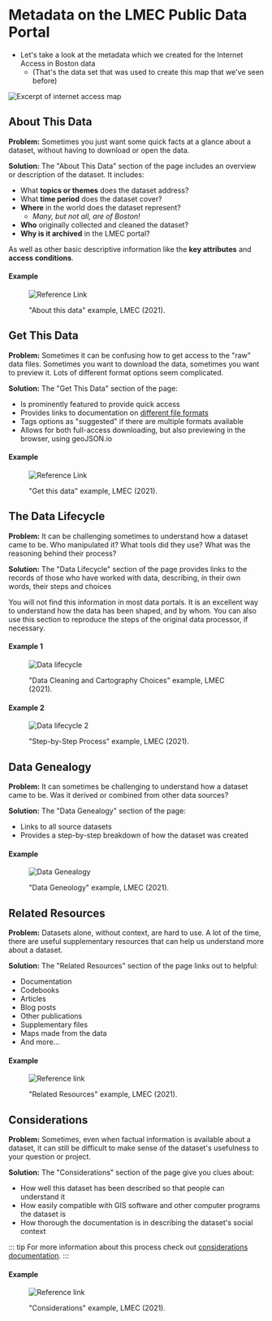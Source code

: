 # Metadata on the LMEC Public Data Portal

* Let's take a look at the metadata which we created for the Internet Access in Boston data
    * (That's the data set that was used to create this map that we've seen before)

![Excerpt of internet access map](https://iiif.digitalcommonwealth.org/iiif/2/commonwealth:3x8177423/12,26,3011,1378/,1200/0/default.jpg)


## About This Data

**Problem:** Sometimes you just want some quick facts at a glance about a dataset, without having to download or open the data.

**Solution:** The "About This Data" section of the page includes an overview or description of the dataset. It includes:
- What **topics or themes** does the dataset address?
- What **time period** does the dataset cover?
- **Where** in the world does the dataset represent?
    - *Many, but not all, are of Boston!*
- **Who** originally collected and cleaned the dataset?
- **Why is it archived** in the LMEC portal?

As well as other basic descriptive information like the **key attributes** and **access conditions**.

#### Example

<figure>

![Reference Link](./media/about-data.png)

<figcaption>

"About this data" example, LMEC (2021).

</figcaption>

</figure>

## Get This Data

**Problem:** Sometimes it can be confusing how to get access to the "raw" data files. Sometimes you want to download the data, sometimes you want to preview it. Lots of different format options seem complicated.

**Solution:** The "Get This Data" section of the page:
- Is prominently featured to provide quick access
- Provides links to documentation on [different file formats](/guides/file-formats.html)
- Tags options as "suggested" if there are multiple formats available
- Allows for both full-access downloading, but also previewing in the browser, using geoJSON.io

#### Example 

<figure>

![Reference Link](./media/get-this-data.png)

<figcaption>

"Get this data" example, LMEC (2021).

</figcaption>

</figure>


## The Data Lifecycle
**Problem:** It can be challenging sometimes to understand how a dataset came to be. Who manipulated it? What tools did they use? What was the reasoning behind their process?

**Solution:**
The "Data Lifecycle" section of the page provides links to the records of those who have worked with data, describing, in their own words, their steps and choices

You will not find this information in most data portals. It is an excellent way to understand how the data has been shaped, and by whom. You can also use this section to reproduce the steps of the original data processor, if necessary.

#### Example 1

<figure>

![Data lifecycle](./media/datalifecycle.png)

<figcaption>

"Data Cleaning and Cartography Choices" example, LMEC (2021).

</figcaption>

</figure>

#### Example 2 

<figure>

![Data lifecycle 2](./media/datalifecycle2.png)

<figcaption>

"Step-by-Step Process" example, LMEC (2021).

</figcaption>

</figure>

## Data Genealogy 

**Problem:** It can sometimes be challenging to understand how a dataset came to be. Was it derived or combined from other data sources?

**Solution:** The "Data Genealogy" section of the page:
- Links to all source datasets
- Provides a step-by-step breakdown of how the dataset was created

#### Example

<figure>

![Data Genealogy](./media/data-genealogy.png)

<figcaption>

"Data Geneology" example, LMEC (2021).

</figcaption>

</figure>


## Related Resources

**Problem:** Datasets alone, without context, are hard to use. A lot of the time, there are useful supplementary resources that can help us understand more about a dataset.

**Solution:** The "Related Resources" section of the page links out to helpful:
- Documentation
- Codebooks
- Articles
- Blog posts
- Other publications
- Supplementary files
- Maps made from the data
- And more...

#### Example

<figure>

![Reference link](./media/related-resources.png)

<figcaption>

"Related Resources" example, LMEC (2021).

</figcaption>

</figure>



## Considerations

**Problem:** Sometimes, even when factual information is available about a dataset, it can still be difficult to make sense of the dataset's usefulness to your question or project.

**Solution:** The "Considerations" section of the page give you clues about:
- How well this dataset has been described so that people can understand it
- How easily compatible with GIS software and other computer programs the dataset is
- How thorough the documentation is in describing the dataset's social context

::: tip
For more information about this process check out  [considerations documentation](/documentation/schema/considerations.html).
:::


#### Example

<figure>

![Reference link](./media/considerations.png)

<figcaption>

"Considerations" example, LMEC (2021).

</figcaption>

</figure>



